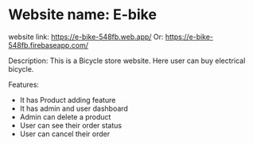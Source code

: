 # Website name: E-bike

website link: https://e-bike-548fb.web.app/
Or: https://e-bike-548fb.firebaseapp.com/

Description: This is a Bicycle store website. Here user can buy electrical bicycle. 

Features: 
* It has Product adding feature
* It has admin and user dashboard
* Admin can delete a product
* User can see their order status
* User can cancel their order 